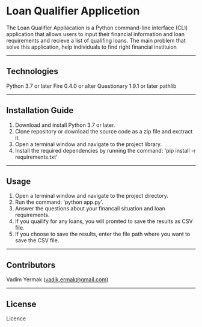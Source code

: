 # Loan Qualifier Applicetion

The Loan Qualifier Appliacation is a Python command-line interface (CLI) application that allows users to input their financial information and loan requirements and recieve a list of qualifing loans. The main problem that solve this application, help individuals to find right financial instituion

---

## Technologies

Python 3.7 or later
Fire 0.4.0 or alter
Questionary 1.9.1 or later
pathlib

---

## Installation Guide

1. Download and install Python 3.7 or later.
2. Clone repository or download the source code as a zip file and exctract it.
3. Open a terminal window and navigate to the project library.
4. Install the required dependencies by running the command: 'pip install -r requirements.txt'

---

## Usage

1. Open a terminal window and navigate to the project directory.
2. Run the command: 'python app.py'.
3. Answer the questions about your financail situation and loan requirements.
4. If you quailify for any loans, you will promted to save the results as CSV file.
5. If you choose to save the results, enter the file path where you want to save the CSV file.

---

## Contributors

Vadim Yermak (vadik.ermak@gmail.com)

---

## License
Licence
